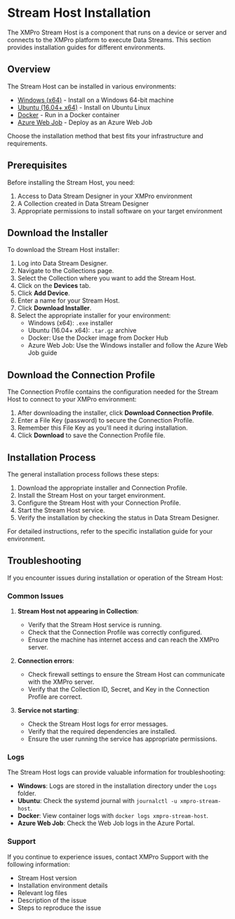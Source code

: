 # Stream Host Installation

The XMPro Stream Host is a component that runs on a device or server and connects to the XMPro platform to execute Data Streams. This section provides installation guides for different environments.

## Overview

The Stream Host can be installed in various environments:

- [Windows (x64)](windows-x64.md) - Install on a Windows 64-bit machine
- [Ubuntu (16.04+ x64)](ubuntu-16.04+-x64.md) - Install on Ubuntu Linux
- [Docker](docker.md) - Run in a Docker container
- [Azure Web Job](azure-web-job.md) - Deploy as an Azure Web Job

Choose the installation method that best fits your infrastructure and requirements.

## Prerequisites

Before installing the Stream Host, you need:

1. Access to Data Stream Designer in your XMPro environment
2. A Collection created in Data Stream Designer
3. Appropriate permissions to install software on your target environment

## Download the Installer

To download the Stream Host installer:

1. Log into Data Stream Designer.
2. Navigate to the Collections page.
3. Select the Collection where you want to add the Stream Host.
4. Click on the **Devices** tab.
5. Click **Add Device**.
6. Enter a name for your Stream Host.
7. Click **Download Installer**.
8. Select the appropriate installer for your environment:
   - Windows (x64): `.exe` installer
   - Ubuntu (16.04+ x64): `.tar.gz` archive
   - Docker: Use the Docker image from Docker Hub
   - Azure Web Job: Use the Windows installer and follow the Azure Web Job guide

## Download the Connection Profile

The Connection Profile contains the configuration needed for the Stream Host to connect to your XMPro environment:

1. After downloading the installer, click **Download Connection Profile**.
2. Enter a File Key (password) to secure the Connection Profile.
3. Remember this File Key as you'll need it during installation.
4. Click **Download** to save the Connection Profile file.

## Installation Process

The general installation process follows these steps:

1. Download the appropriate installer and Connection Profile.
2. Install the Stream Host on your target environment.
3. Configure the Stream Host with your Connection Profile.
4. Start the Stream Host service.
5. Verify the installation by checking the status in Data Stream Designer.

For detailed instructions, refer to the specific installation guide for your environment.

## Troubleshooting

If you encounter issues during installation or operation of the Stream Host:

### Common Issues

1. **Stream Host not appearing in Collection**:
   - Verify that the Stream Host service is running.
   - Check that the Connection Profile was correctly configured.
   - Ensure the machine has internet access and can reach the XMPro server.

2. **Connection errors**:
   - Check firewall settings to ensure the Stream Host can communicate with the XMPro server.
   - Verify that the Collection ID, Secret, and Key in the Connection Profile are correct.

3. **Service not starting**:
   - Check the Stream Host logs for error messages.
   - Verify that the required dependencies are installed.
   - Ensure the user running the service has appropriate permissions.

### Logs

The Stream Host logs can provide valuable information for troubleshooting:

- **Windows**: Logs are stored in the installation directory under the `Logs` folder.
- **Ubuntu**: Check the systemd journal with `journalctl -u xmpro-stream-host`.
- **Docker**: View container logs with `docker logs xmpro-stream-host`.
- **Azure Web Job**: Check the Web Job logs in the Azure Portal.

### Support

If you continue to experience issues, contact XMPro Support with the following information:

- Stream Host version
- Installation environment details
- Relevant log files
- Description of the issue
- Steps to reproduce the issue
